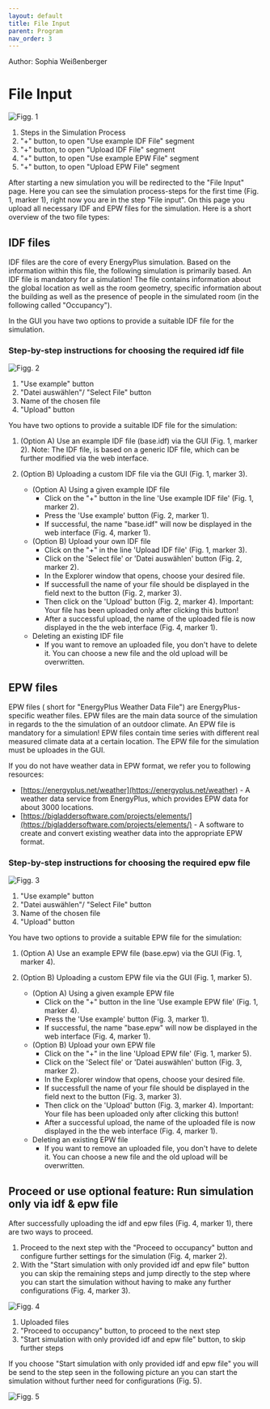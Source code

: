```yaml
---
layout: default
title: File Input
parent: Program
nav_order: 3
---
```


Author: Sophia Weißenberger
# File Input

![Figg. 1](images/FileUpload1Marked.PNG)

1. Steps in the Simulation Process
2. "+" button, to open "Use example IDF File" segment
3. "+" button, to open "Upload IDF File" segment
4. "+" button, to open "Use example EPW File" segment
5. "+" button, to open "Upload EPW File" segment

After starting a new simulation you will be redirected to the "File Input" page. Here you can see the simulation process-steps for the first time (Fig. 1, marker 1), right now you are in the step "File input". On this page you upload all necessary IDF and EPW files for the simulation. Here is a short overview of the two file types:

## IDF files

IDF files are the core of every EnergyPlus simulation. Based on the information within this file, the following simulation is primarily based. An IDF file is mandatory for a simulation! The file contains information about the global location as well as the room geometry, specific information about the building as well as the presence of people in the simulated room (in the following called "Occupancy").

In the GUI you have two options to provide a suitable IDF file for the simulation.

### Step-by-step instructions for choosing the required idf file

![Figg. 2](images/FileUpload3Marked.PNG)

1. "Use example" button
2. "Datei auswählen"/ "Select File" button
3. Name of the chosen file
4. "Upload" button

You have two options to provide a suitable IDF file for the simulation:

1. (Option A) Use an example IDF file (base.idf) via the GUI (Fig. 1, marker 2).
Note: The IDF file, is based on a generic IDF file, which can be further modified via the web interface.
2. (Option B) Uploading a custom IDF file via the GUI (Fig. 1, marker 3).

   * (Option A) Using a given example IDF file  
      * Click on the "+" button in the line 'Use example IDF file' (Fig. 1, marker 2).
      * Press the 'Use example' button (Fig. 2, marker 1).
      * If successful, the name "base.idf" will now be displayed in the web interface (Fig. 4, marker 1).
   * (Option B) Upload your own IDF file
      * Click on the "+" in the line 'Upload IDF file' (Fig. 1, marker 3).
      * Click on the 'Select file' or 'Datei auswählen' button (Fig. 2, marker 2).
      * In the Explorer window that opens, choose your desired file.
      * If successfull the name of your file should be displayed in the field next to the button (Fig. 2, marker 3).
      * Then click on the 'Upload' button (Fig. 2, marker 4). Important: Your file has been uploaded only after clicking this button!
      * After a successful upload, the name of the uploaded file is now displayed in the the web interface (Fig. 4, marker 1).
   * Deleting an existing IDF file
      * If you want to remove an uploaded file, you don't have to delete it. You can choose a new file and the old upload will be overwritten.
      


## EPW files

EPW files ( short for "EnergyPlus Weather Data File") are EnergyPlus-specific weather files. EPW files are the main data source of the simulation in regards to the
the simulation of an outdoor climate. An EPW file is mandatory for a simulation!
EPW files contain time series with different real measured climate data at a certain location. The EPW file for the simulation must be uploades in the GUI.

If you do not have weather data in EPW format, we refer you to following resources:
   * [https://energyplus.net/weather](https://energyplus.net/weather) - A weather data service from EnergyPlus, which provides EPW data for about 3000 locations.
   * [https://bigladdersoftware.com/projects/elements/](https://bigladdersoftware.com/projects/elements/) - A software to create and convert existing weather data into the appropriate EPW format.

### Step-by-step instructions for choosing the required epw file

![Figg. 3](images/FileUpload5Marked.PNG)

1. "Use example" button
2. "Datei auswählen"/ "Select File" button
3. Name of the chosen file
4. "Upload" button


You have two options to provide a suitable EPW file for the simulation:

1. (Option A) Use an example EPW file (base.epw) via the GUI (Fig. 1, marker 4).
2. (Option B) Uploading a custom EPW file via the GUI (Fig. 1, marker 5).

   * (Option A) Using a given example EPW file  
      * Click on the "+" button in the line 'Use example EPW file' (Fig. 1, marker 4).
      * Press the 'Use example' button (Fig. 3, marker 1).
      * If successful, the name "base.epw" will now be displayed in the web interface (Fig. 4, marker 1).
   * (Option B) Upload your own EPW file
      * Click on the "+" in the line 'Upload EPW file' (Fig. 1, marker 5).
      * Click on the 'Select file' or 'Datei auswählen' button (Fig. 3, marker 2).
      * In the Explorer window that opens, choose your desired file.
      * If successfull the name of your file should be displayed in the field next to the button (Fig. 3, marker 3).
      * Then click on the 'Upload' button (Fig. 3, marker 4). Important: Your file has been uploaded only after clicking this button!
      * After a successful upload, the name of the uploaded file is now displayed in the the web interface (Fig. 4, marker 1).
   * Deleting an existing EPW file
      * If you want to remove an uploaded file, you don't have to delete it. You can choose a new file and the old upload will be overwritten.

## Proceed or use optional feature: Run simulation only via idf & epw file

After successfully uploading the idf and epw files (Fig. 4, marker 1), there are two ways to proceed. 

1. Proceed to the next step with the "Proceed to occupancy" button and configure further settings for the simulation (Fig. 4, marker 2). 
2. With the "Start simulation with only provided idf and epw file" button you can skip the remaining steps and jump directly to the step where you can start the simulation without having to make any further configurations (Fig. 4, marker 3).

![Figg. 4](images/FileUpload6Marker.PNG)

1. Uploaded files
2. "Proceed to occupancy" button, to proceed to the next step
3. "Start simulation with only provided idf and epw file" button, to skip further steps

If you choose "Start simulation with only provided idf and epw file" you will be send to the step seen in the following picture an you can start the simulation without further need for configurations (Fig. 5).


![Figg. 5](images/FileUpload7.PNG)

